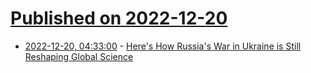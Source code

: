 # [Published on 2022-12-20](index.md)

* [2022-12-20, 04:33:00](https://soylentnews.org/article.pl?sid=22/12/19/0128229&from=rss) - [Here's How Russia's War in Ukraine is Still Reshaping Global Science](https://soylentnews.org/article.pl?sid=22/12/19/0128229&from=rss)
